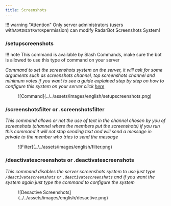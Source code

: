 ```yaml
---
title: Screenshots
---
```

!!! warning "Attention"
      Only server administrators (users with`ADMINISTRATOR`permission) can modify RadarBot Screenshots System!


### /setupscreenshots
!!! note
    This command is available by Slash Commands, make sure the bot is allowed to use this type of command on your server



*Command to set the screenshots system on the server, it will ask for some arguments such as screenshots channel, top screenshots channel and minimum votes if you want to see a guide explained step by step on how to configure this system on your server click [here](../../guides/setup-screenshots/)*
<figure markdown>
![Command](../../assets/images/english/setupscreenshots.png)
</figure>

### /screenshotsfilter or .screenshotsfilter

*This command allows or not the use of text in the channel chosen by you of screenshots (channel where the members put the screenshots) if you run this command it will not stop sending text and will send a message in private to the member who tries to send the message*
<figure markdown>
![Filter](../../assets/images/english/filter.png)
</figure>

### /deactivatescreenshots or .deactivatescreenshots 

*This command disables the server screenshots system to use just type ``/deactivatescreenshots`` or ``.deactivatescreenshots`` and if you want the system again just type the command to configure the system*
<figure markdown>
![Desactive Screenshots](../../assets/images/english/desactive.png)
</figure>